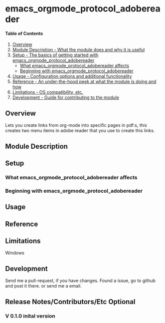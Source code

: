 # emacs_orgmode_protocol_adobereader

#### Table of Contents

1. [Overview](#overview)
2. [Module Description - What the module does and why it is useful](#module-description)
3. [Setup - The basics of getting started with emacs_orgmode_protocol_adobereader](#setup)
    * [What emacs_orgmode_protocol_adobereader affects](#what-emacs_orgmode_protocol_adobereader-affects)
    * [Beginning with emacs_orgmode_protocol_adobereader](#beginning-with-emacs_orgmode_protocol_adobereader)
4. [Usage - Configuration options and additional functionality](#usage)
5. [Reference - An under-the-hood peek at what the module is doing and how](#reference)
5. [Limitations - OS compatibility, etc.](#limitations)
6. [Development - Guide for contributing to the module](#development)

## Overview

Lets you create links from org-mode into specific pages in pdf:s, this creates two menu
items in adobe reader that you use to create this links.

## Module Description

## Setup

### What emacs_orgmode_protocol_adobereader affects


### Beginning with emacs_orgmode_protocol_adobereader

## Usage

## Reference

## Limitations

Windows

## Development

Send me a pull-request, if you have changes. Found a issue, go to github and post it
there. or send me a email.

## Release Notes/Contributors/Etc **Optional**

### V 0.1.0 inital version
